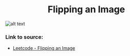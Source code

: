 <h1 align="center">Flipping an Image</h1>

![alt text](https://images2.imgbox.com/42/6a/bIl9gafG_o.png?raw=true)


### Link to source: 
- <a href="https://leetcode.com/problems/flipping-an-image/">Leetcode - Flipping an Image</a>

